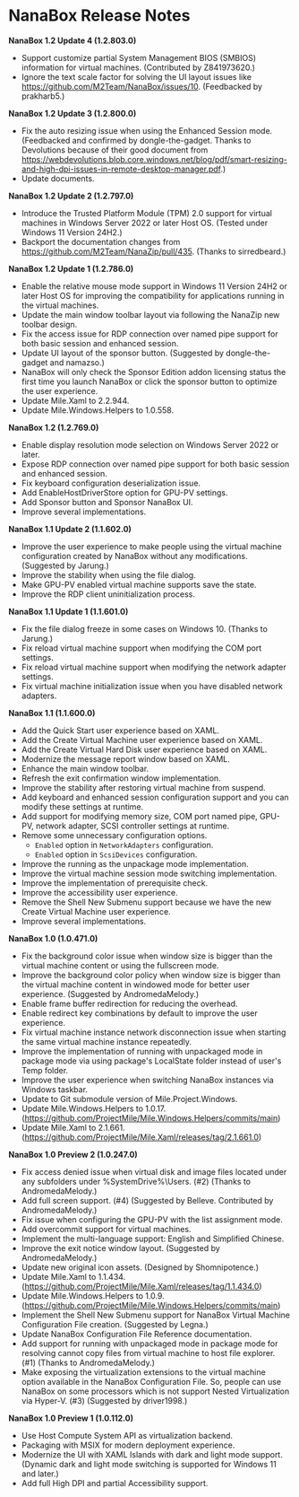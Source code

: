 ﻿# NanaBox Release Notes

**NanaBox 1.2 Update 4 (1.2.803.0)**

- Support customize partial System Management BIOS (SMBIOS) information for
  virtual machines. (Contributed by Z841973620.)
- Ignore the text scale factor for solving the UI layout issues like
  https://github.com/M2Team/NanaBox/issues/10. (Feedbacked by prakharb5.)

**NanaBox 1.2 Update 3 (1.2.800.0)**

- Fix the auto resizing issue when using the Enhanced Session mode. (Feedbacked
  and confirmed by dongle-the-gadget. Thanks to Devolutions because of their
  good document from https://webdevolutions.blob.core.windows.net/blog/pdf/smart-resizing-and-high-dpi-issues-in-remote-desktop-manager.pdf.)
- Update documents.

**NanaBox 1.2 Update 2 (1.2.797.0)**

- Introduce the Trusted Platform Module (TPM) 2.0 support for virtual machines
  in Windows Server 2022 or later Host OS. (Tested under Windows 11 Version
  24H2.)
- Backport the documentation changes from 
  https://github.com/M2Team/NanaZip/pull/435. (Thanks to sirredbeard.)

**NanaBox 1.2 Update 1 (1.2.786.0)**

- Enable the relative mouse mode support in Windows 11 Version 24H2 or later
  Host OS for improving the compatibility for applications running in the
  virtual machines.
- Update the main window toolbar layout via following the NanaZip new toolbar
  design.
- Fix the access issue for RDP connection over named pipe support for both basic
  session and enhanced session.
- Update UI layout of the sponsor button. (Suggested by dongle-the-gadget and
  namazso.)
- NanaBox will only check the Sponsor Edition addon licensing status the
  first time you launch NanaBox or click the sponsor button to optimize
  the user experience.
- Update Mile.Xaml to 2.2.944.
- Update Mile.Windows.Helpers to 1.0.558.

**NanaBox 1.2 (1.2.769.0)**

- Enable display resolution mode selection on Windows Server 2022 or later.
- Expose RDP connection over named pipe support for both basic session and
  enhanced session.
- Fix keyboard configuration deserialization issue.
- Add EnableHostDriverStore option for GPU-PV settings.
- Add Sponsor button and Sponsor NanaBox UI.
- Improve several implementations.

**NanaBox 1.1 Update 2 (1.1.602.0)**

- Improve the user experience to make people using the virtual machine 
  configuration created by NanaBox without any modifications. (Suggested by 
  Jarung.)
- Improve the stability when using the file dialog.
- Make GPU-PV enabled virtual machine supports save the state.
- Improve the RDP client uninitialization process.

**NanaBox 1.1 Update 1 (1.1.601.0)**

- Fix the file dialog freeze in some cases on Windows 10. (Thanks to Jarung.)
- Fix reload virtual machine support when modifying the COM port settings.
- Fix reload virtual machine support when modifying the network adapter 
  settings.
- Fix virtual machine initialization issue when you have disabled network 
  adapters.

**NanaBox 1.1 (1.1.600.0)**

- Add the Quick Start user experience based on XAML.
- Add the Create Virtual Machine user experience based on XAML.
- Add the Create Virtual Hard Disk user experience based on XAML.
- Modernize the message report window based on XAML.
- Enhance the main window toolbar.
- Refresh the exit confirmation window implementation.
- Improve the stability after restoring virtual machine from suspend.
- Add keyboard and enhanced session configuration support and you can modify
  these settings at runtime.
- Add support for modifying memory size, COM port named pipe, GPU-PV, network 
  adapter, SCSI controller settings at runtime.
- Remove some unnecessary configuration options.
  - `Enabled` option in `NetworkAdapters` configuration.
  - `Enabled` option in `ScsiDevices` configuration.
- Improve the running as the unpackage mode implementation.
- Improve the virtual machine session mode switching implementation.
- Improve the implementation of prerequisite check.
- Improve the accessibility user experience.
- Remove the Shell New Submenu support because we have the new Create Virtual
  Machine user experience.
- Improve several implementations.

**NanaBox 1.0 (1.0.471.0)**

- Fix the background color issue when window size is bigger than the virtual
  machine content or using the fullscreen mode.
- Improve the background color policy when window size is bigger than the
  virtual machine content in windowed mode for better user experience.
  (Suggested by AndromedaMelody.)
- Enable frame buffer redirection for reducing the overhead.
- Enable redirect key combinations by default to improve the user experience.
- Fix virtual machine instance network disconnection issue when starting the
  same virtual machine instance repeatedly.
- Improve the implementation of running with unpackaged mode in package mode
  via using package's LocalState folder instead of user's Temp folder.
- Improve the user experience when switching NanaBox instances via Windows
  taskbar.
- Update to Git submodule version of Mile.Project.Windows.
- Update Mile.Windows.Helpers to 1.0.17.
  (https://github.com/ProjectMile/Mile.Windows.Helpers/commits/main)
- Update Mile.Xaml to 2.1.661.
  (https://github.com/ProjectMile/Mile.Xaml/releases/tag/2.1.661.0)

**NanaBox 1.0 Preview 2 (1.0.247.0)**

- Fix access denied issue when virtual disk and image files located under any
  subfolders under %SystemDrive%\Users. (#2) (Thanks to AndromedaMelody.)
- Add full screen support. (#4) (Suggested by Belleve. Contributed by 
  AndromedaMelody.)
- Fix issue when configuring the GPU-PV with the list assignment mode.
- Add overcommit support for virtual machines.
- Implement the multi-language support: English and Simplified Chinese.
- Improve the exit notice window layout. (Suggested by AndromedaMelody.)
- Update new original icon assets. (Designed by Shomnipotence.)
- Update Mile.Xaml to 1.1.434. 
  (https://github.com/ProjectMile/Mile.Xaml/releases/tag/1.1.434.0)
- Update Mile.Windows.Helpers to 1.0.9. 
  (https://github.com/ProjectMile/Mile.Windows.Helpers/commits/main)
- Implement the Shell New Submenu support for NanaBox Virtual Machine 
  Configuration File creation. (Suggested by Legna.)
- Update NanaBox Configuration File Reference documentation.
- Add support for running with unpackaged mode in package mode for resolving 
  cannot copy files from virtual machine to host file explorer. (#1) (Thanks 
  to AndromedaMelody.)
- Make exposing the virtualization extensions to the virtual machine option 
  available in the NanaBox Configuration File. So, people can use NanaBox on 
  some processors which is not support Nested Virtualization via Hyper-V. (#3) 
  (Suggested by driver1998.)

**NanaBox 1.0 Preview 1 (1.0.112.0)**

- Use Host Compute System API as virtualization backend.
- Packaging with MSIX for modern deployment experience.
- Modernize the UI with XAML Islands with dark and light mode support. (Dynamic
  dark and light mode switching is supported for Windows 11 and later.)
- Add full High DPI and partial Accessibility support.
